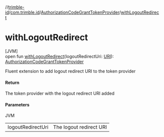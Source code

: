 //[trimble-id](../../../index.md)/[com.trimble.id](../index.md)/[AuthorizationCodeGrantTokenProvider](index.md)/[withLogoutRedirect](with-logout-redirect.md)

# withLogoutRedirect

[JVM]\
open fun [withLogoutRedirect](with-logout-redirect.md)(logoutRedirectUri: [URI](https://docs.oracle.com/javase/8/docs/api/java/net/URI.html)): [AuthorizationCodeGrantTokenProvider](index.md)

Fluent extension to add logout redirect URI to the token provider

#### Return

The token provider with the logout redirect URI added

#### Parameters

JVM

| | |
|---|---|
| logoutRedirectUri | The logout redirect URI |
